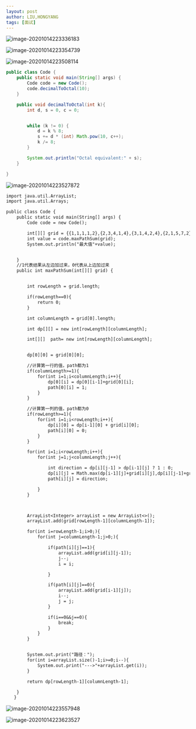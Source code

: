 ```yaml
---
layout: post
author: LIU,HONGYANG
tags: [面试]
---
```




![image-20201014223336183](https://tva1.sinaimg.cn/large/007S8ZIlgy1gjp8jk62ypj30lk0s6n1i.jpg)





![image-20201014223354739](https://tva1.sinaimg.cn/large/007S8ZIlgy1gjp8jvb1w9j30ro0kaq78.jpg)





![image-20201014223508114](https://tva1.sinaimg.cn/large/007S8ZIlgy1gjp8l55tsnj310k03a0t1.jpg)

```java
public class Code {
    public static void main(String[] args) {
        Code code = new Code();
        code.decimalToOctal(10);
    }

    public void decimalToOctal(int k){
        int d, s = 0, c = 0;


        while (k != 0) {
            d = k % 8;
            s += d * (int) Math.pow(10, c++);
            k /= 8;
        }

        System.out.println("Octal equivalent:" + s);
    }

}
```



![image-20201014223527872](https://tva1.sinaimg.cn/large/007S8ZIlgy1gjp8on9lngj310i08aq4l.jpg)

```txt
import java.util.ArrayList;
import java.util.Arrays;

public class Code {
    public static void main(String[] args) {
        Code code = new Code();

        int[][] grid = {{1,1,1,1,2},{2,3,4,1,4},{3,1,4,2,4},{2,1,5,7,2},{4,3,3,4,5}};
        int value = code.maxPathSum(grid);
        System.out.println("最大值"+value);


    }
    //1代表结果从左边加过来，0代表从上边加过来
    public int maxPathSum(int[][] grid) {


        int rowLength = grid.length;

        if(rowLength==0){
            return 0;
        }

        int columnLength = grid[0].length;

        int dp[][] = new int[rowLength][columnLength];

        int[][]  path= new int[rowLength][columnLength];


        dp[0][0] = grid[0][0];

        //计算第一行的值，path都为1
        if(columnLength>=1){
            for(int i=1;i<columnLength;i++){
                dp[0][i] = dp[0][i-1]+grid[0][i];
                path[0][i] = 1;
            }
        }

        //计算第一列的值，path都为0
        if(rowLength>=1){
            for(int i=1;i<rowLength;i++){
                dp[i][0] = dp[i-1][0] + grid[i][0];
                path[i][0] = 0;
            }
        }

        for(int i=1;i<rowLength;i++){
            for(int j=1;j<columnLength;j++){

                int direction = dp[i][j-1] > dp[i-1][j] ? 1 : 0;
                dp[i][j] = Math.max(dp[i-1][j]+grid[i][j],dp[i][j-1]+grid[i][j]);
                path[i][j] = direction;

            }
        }



        ArrayList<Integer> arrayList = new ArrayList<>();
        arrayList.add(grid[rowLength-1][columnLength-1]);

        for(int i=rowLength-1;i>0;){
            for(int j=columnLength-1;j>0;){

                if(path[i][j]==1){
                    arrayList.add(grid[i][j-1]);
                    j--;
                    i = i;

                }

                if(path[i][j]==0){
                    arrayList.add(grid[i-1][j]);
                    i--;
                    j = j;
                }

                if(i==0&&j==0){
                    break;
                }
            }
        }


        System.out.print("路径：");
        for(int i=arrayList.size()-1;i>=0;i--){
            System.out.print("--->"+arrayList.get(i));
        }

        return dp[rowLength-1][columnLength-1];

    }
   }
```





![image-20201014223557948](https://tva1.sinaimg.cn/large/007S8ZIlgy1gjp8m0imamj312g092gmz.jpg)











![image-20201014223623527](https://tva1.sinaimg.cn/large/007S8ZIlgy1gjp8mgfiv5j30zw07wwg0.jpg)

